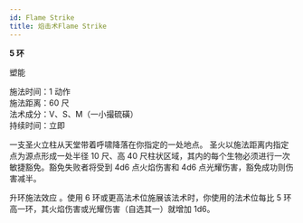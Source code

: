 ```yaml
---
id: Flame Strike
title: 焰击术Flame Strike
---
```


**5 环**

塑能

施法时间：1 动作  
施法距离：60 尺  
法术成分：V、S、M（一小撮硫磺）  
持续时间：立即

一支圣火立柱从天堂带着呼啸降落在你指定的一处地点。
圣火以施法距离内指定点为源点形成一处半径 10 尺、高 40 尺柱状区域，其内的每个生物必须进行一次敏捷豁免。豁免失败者将受到 4d6 点火焰伤害和 4d6 点光耀伤害，豁免成功则伤害减半。

升环施法效应
。使用 6 环或更高法术位施展该法术时，你使用的法术位每比 5 环高一环，其火焰伤害或光耀伤害（自选其一）就增加 1d6。

